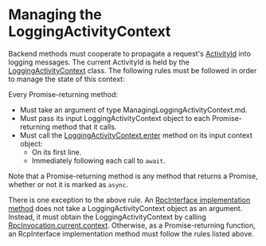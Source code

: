 # Managing the LoggingActivityContext

Backend methods must cooperate to propagate a request's [ActivityId](../../overview/RpcInterface.md#logging-and-activityids) into logging messages. The current ActivityId is held by the [LoggingActivityContext]($common) class. The following rules must be followed in order to manage the state of this context:

Every Promise-returning method:
* Must take an argument of type ManagingLoggingActivityContext.md.
* Must pass its input LoggingActivityContext object to each Promise-returning method that it calls.
* Must call the [LoggingActivityContext.enter]($common) method on its input context object:
  * On its first line.
  * Immediately following each call to `await`.

Note that a Promise-returning method is any method that returns a Promise, whether or not it is marked as `async`.

There is one exception to the above rule. An [RpcInterface implementation method](../RpcInterface.md#server-implementation) does not take a LoggingActivityContext object as an argument. Instead, it must obtain the LoggingActivityContext by calling [RpcInvocation.current.context]($common). Otherwise, as a Promise-returning function, an RcpInterface implementation method must follow the rules listed above.